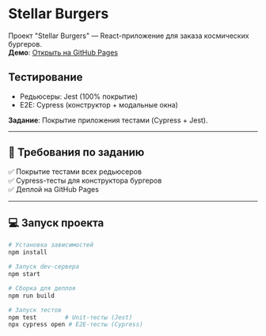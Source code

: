 # Stellar Burgers
Проект "Stellar Burgers" — React-приложение для заказа космических бургеров.  
**Демо**: [Открыть на GitHub Pages](https://lina-whm.github.io/react-burger)

## Тестирование
- Редьюсеры: Jest (100% покрытие)
- E2E: Cypress (конструктор + модальные окна)

**Задание**: Покрытие приложения тестами (Cypress + Jest).

---

## :rocket: **Требования по заданию**
✅ Покрытие тестами всех редьюсеров  
✅ Cypress-тесты для конструктора бургеров  
✅ Деплой на GitHub Pages  

---

## :computer: **Запуск проекта**
```bash
# Установка зависимостей
npm install

# Запуск dev-сервера
npm start

# Сборка для деплоя
npm run build

# Запуск тестов
npm test        # Unit-тесты (Jest)
npx cypress open # E2E-тесты (Cypress)